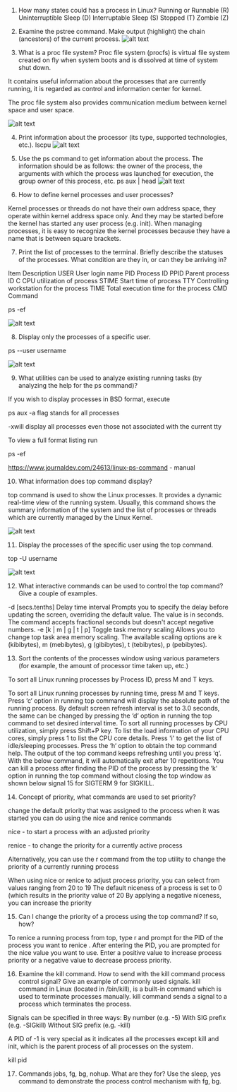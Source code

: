 1. How many states could has a process in Linux?
Running or Runnable (R)
Uninterruptible Sleep (D)
Interruptable Sleep (S)
Stopped (T)
Zombie (Z)

2. Examine the pstree command. Make output (highlight) the chain (ancestors) of the current process.
![alt text](https://github.com/allozavrr/SoftServeDevOps/blob/main/Linux/Screens/VirtualBox_Ubuntu_13_04_2022_22_36_03.png "pstree")

3. What is a proc file system?
Proc file system (procfs) is virtual file system created on fly when system boots and is dissolved at time of system shut down.

It contains useful information about the processes that are currently running, it is regarded as control and information center for kernel.

The proc file system also provides communication medium between kernel space and user space.

![alt text](https://github.com/allozavrr/SoftServeDevOps/blob/main/Linux/Screens/VirtualBox_Ubuntu_13_04_2022_22_39_17.png "proc")

4. Print information about the processor (its type, supported technologies, etc.).
lscpu
![alt text](https://github.com/allozavrr/SoftServeDevOps/blob/main/Linux/Screens/VirtualBox_Ubuntu_13_04_2022_22_41_59.png "lscpu")

5. Use the ps command to get information about the process. The information should be as follows: the owner of the process, the arguments with which the process was launched for execution, the group owner of this process, etc.
ps aux | head
![alt text](https://github.com/allozavrr/SoftServeDevOps/blob/main/Linux/Screens/VirtualBox_Ubuntu_13_04_2022_22_45_42.png "ps aux")

6. How to define kernel processes and user processes?

Kernel processes or threads do not have their own address space, they operate within kernel address space only. And they may be started before the kernel has started any user process (e.g. init). When managing processes, it is easy to recognize the kernel processes because they have a name that is between square brackets.

7. Print the list of processes to the terminal. Briefly describe the statuses of the processes. What condition are they in, or can they be arriving in?

Item Description
USER	User login name
PID	Process ID
PPID	Parent process ID
C	CPU utilization of process
STIME	Start time of process
TTY	Controlling workstation for the process
TIME	Total execution time for the process
CMD	Command

ps -ef

![alt text](https://github.com/allozavrr/SoftServeDevOps/blob/main/Linux/Screens/VirtualBox_Ubuntu_13_04_2022_22_56_35.png "ps -ef")

8. Display only the processes of a specific user.

ps --user username

![alt text](https://github.com/allozavrr/SoftServeDevOps/blob/main/Linux/Screens/VirtualBox_Ubuntu_13_04_2022_23_01_33.png "ps --user")

9. What utilities can be used to analyze existing running tasks (by analyzing the help for the ps command)?

If you wish to display processes in BSD format, execute

ps aux
-a flag stands for all processes

-xwill display all processes even those not associated with the current tty

To view a full format listing run

ps -ef 

https://www.journaldev.com/24613/linux-ps-command - manual

10. What information does top command display?

top command is used to show the Linux processes. It provides a dynamic real-time view of the running system. Usually, this command shows the summary information of the system and the list of processes or threads which are currently managed by the Linux Kernel.

![alt text](https://github.com/allozavrr/SoftServeDevOps/blob/main/Linux/Screens/VirtualBox_Ubuntu_13_04_2022_23_11_06.png "top")

11. Display the processes of the specific user using the top command.

top -U username

![alt text](https://github.com/allozavrr/SoftServeDevOps/blob/main/Linux/Screens/VirtualBox_Ubuntu_14_04_2022_00_35_16.png "top -U")

12. What interactive commands can be used to control the top command? Give a couple of examples.

-d [secs.tenths]	Delay time interval	Prompts you to specify the delay before updating the screen, overriding the default value. The value is in seconds. The command accepts fractional seconds but doesn't accept negative numbers.
-e [k | m | g | t | p]	Toggle task memory scaling	Allows you to change top task area memory scaling. The available scaling options are k (kibibytes), m (mebibytes), g (gibibytes), t (tebibytes), p (pebibytes).


13. Sort the contents of the processes window using various parameters (for example, the amount of processor time taken up, etc.)

To sort all Linux running processes by Process ID, press M and T keys.

To sort all Linux running processes by running time, press M and T keys.
Press ‘c‘ option in running top command will display the absolute path of the running process.
By default screen refresh interval is set to 3.0 seconds, the same can be changed by pressing the ‘d‘ option in running the top command to set desired interval time.
To sort all running processes by CPU utilization, simply press Shift+P key.
To list the load information of your CPU cores, simply press 1 to list the CPU core details.
Press 'i' to get the list of idle/sleeping processes.
Press the ‘h‘ option to obtain the top command help.
The output of the top command keeps refreshing until you press ‘q‘. With the below command, it will automatically exit after 10 repetitions.
You can kill a process after finding the PID of the process by pressing the ‘k‘ option in running the top command without closing the top window as shown below signal 15 for SIGTERM 9 for SIGKILL.

14. Concept of priority, what commands are used to set priority?

change the default priority that was assigned to the process when it was started you can do using the nice and renice commands 

nice - to start a process with an adjusted priority 

renice - to change the priority for a currently active process 

Alternatively, you can use the r command from the top utility to change the priority of a currently running process 

When using nice or renice to adjust process priority, you can select from values ranging from 20 to 19 The default niceness of a process is set to 0 (which results in the priority value of 20 
By applying a negative niceness, you can increase the priority 

15. Can I change the priority of a process using the top command? If so, how?

To renice a running process from top, type r and prompt for the PID of the process you want to renice . After entering the PID, you are prompted for the nice value you want to use. Enter a positive value to increase process priority or a negative value to decrease process priority.

16. Examine the kill command. How to send with the kill command process control signal? Give an example of commonly used signals.
kill command in Linux (located in /bin/kill), is a built-in command which is used to terminate processes manually. kill command sends a signal to a process which terminates the process.

Signals can be specified in three ways:
By number (e.g. -5)
With SIG prefix (e.g. -SIGkill)
Without SIG prefix (e.g. -kill)

A PID of -1 is very special as it indicates all the processes except kill and init, which is the parent process of all processes on the system.

kill pid

17. Commands jobs, fg, bg, nohup. What are they for? Use the sleep, yes command to demonstrate the process control mechanism with fg, bg.




